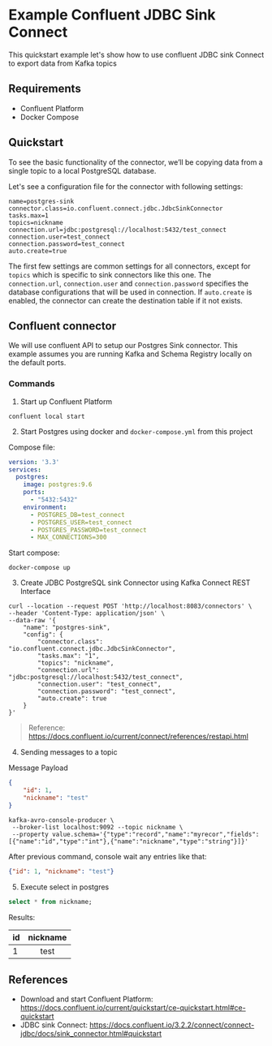 # Example Confluent JDBC Sink Connect
This quickstart example let's show how to use confluent JDBC sink Connect to export data from Kafka topics


## Requirements

* Confluent Platform
* Docker Compose


## Quickstart

To see the basic functionality of the connector, we’ll be copying data from a single topic to a local PostgreSQL database.

Let's see a configuration file for the connector with following settings:

```properties
name=postgres-sink
connector.class=io.confluent.connect.jdbc.JdbcSinkConnector
tasks.max=1
topics=nickname
connection.url=jdbc:postgresql://localhost:5432/test_connect
connection.user=test_connect
connection.password=test_connect
auto.create=true
```

The first few settings are common settings for all connectors, except for `topics` which is specific to sink connectors like this one. The `connection.url`, `connection.user` and `connection.password` specifies the database configurations that will be used in connection. If `auto.create` is enabled, the connector can create the destination table if it not exists.


## Confluent connector

We will use confluent API to setup our Postgres Sink connector. This example assumes you are running Kafka and Schema Registry locally on the default ports.

### Commands

1. Start up Confluent Platform

```
confluent local start
```

2. Start Postgres using docker and `docker-compose.yml` from this project

Compose file:

```yml
version: '3.3'
services:
  postgres:
    image: postgres:9.6
    ports:
      - "5432:5432"
    environment:
      - POSTGRES_DB=test_connect
      - POSTGRES_USER=test_connect
      - POSTGRES_PASSWORD=test_connect
      - MAX_CONNECTIONS=300
```

Start compose:

```
docker-compose up
```

3. Create JDBC PostgreSQL sink Connector using Kafka Connect REST Interface

```shell
curl --location --request POST 'http://localhost:8083/connectors' \
--header 'Content-Type: application/json' \
--data-raw '{
    "name": "postgres-sink",
    "config": {
        "connector.class": "io.confluent.connect.jdbc.JdbcSinkConnector",
        "tasks.max": "1",
        "topics": "nickname",
        "connection.url": "jdbc:postgresql://localhost:5432/test_connect",
        "connection.user": "test_connect",
        "connection.password": "test_connect",
        "auto.create": true
    }
}'
```
> Reference: https://docs.confluent.io/current/connect/references/restapi.html


4. Sending messages to a topic

Message Payload

```json
{
    "id": 1,
    "nickname": "test"
}
```

```shell
kafka-avro-console-producer \
 --broker-list localhost:9092 --topic nickname \
 --property value.schema='{"type":"record","name":"myrecor","fields":[{"name":"id","type":"int"},{"name":"nickname","type":"string"}]}'
```

After previous command, console wait any entries like that:

```json
{"id": 1, "nickname": "test"}
```

5. Execute select in postgres

```sql
select * from nickname;
```

Results:

| id       |      nickname | 
|----------|:-------------:|
| 1        |  test         |


## References

* Download and start Confluent Platform: https://docs.confluent.io/current/quickstart/ce-quickstart.html#ce-quickstart
* JDBC sink Connect: https://docs.confluent.io/3.2.2/connect/connect-jdbc/docs/sink_connector.html#quickstart



